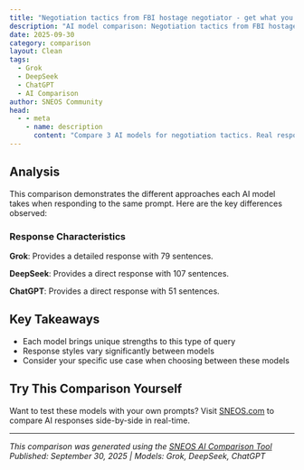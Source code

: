 ```yaml
---
title: "Negotiation tactics from FBI hostage negotiator - get what you want"
description: "AI model comparison: Negotiation tactics from FBI hostage negotiator - get what you want..."
date: 2025-09-30
category: comparison
layout: Clean
tags:
  - Grok
  - DeepSeek
  - ChatGPT
  - AI Comparison
author: SNEOS Community
head:
  - - meta
    - name: description
      content: "Compare 3 AI models for negotiation tactics. Real responses from Grok, DeepSeek, ChatGPT with detailed analysis."
---
```


<ChatComparison
  title="Negotiation tactics from FBI hostage negotiator - get what you want"
  prompt="Negotiation tactics from FBI hostage negotiator - get what you want"
  :responses='{"Grok": "Chris Voss, a former FBI hostage negotiator and the author of *Never Split the Difference: Negotiating As If Your Life Depended On It*, has shared powerful negotiation tactics that can be applied to both high-stakes situations and everyday interactions. His techniques are grounded in empathy, active listening, and understanding human psychology. Below are some of Voss\u0027s key negotiation tactics to help you \u0022get what you want\u0022 while building trust and achieving better outcomes:\n\n### 1. **Master the Art of Tactical Empathy**\n - **What It Is:** Tactical empathy is about understanding the emotions and perspectives of the other party and demonstrating that understanding. It\u2019s not just about agreeing with them but showing you \u0022get\u0022 where they\u2019re coming from.\n - **How to Use It:** Listen carefully to their words, tone, and emotions. Then, articulate their feelings or position back to them to show you\u2019re on the same wavelength. For example, say, \u201CIt sounds like you\u2019re frustrated because you feel this isn\u2019t fair,\u201D or \u201CI can see why this is important to you.\u201D\n - **Why It Works:** People feel heard and understood, which lowers defenses and builds trust, making them more open to your perspective.\n\n### 2. **Use Active Listening Skills**\n - **What It Is:** Actively listening means fully focusing on the other person without planning your response while they\u2019re speaking. Voss emphasizes techniques like mirroring, labeling, and paraphrasing.\n - **How to Use It:**\n - **Mirroring:** Repeat the last few words or key phrases the other person said in a curious tone. For example, if they say, \u201CI\u2019m really stressed about this deadline,\u201D you reply, \u201CStressed about the deadline?\u201D This encourages them to elaborate.\n - **Labeling:** Name their emotions or situation. For example, \u201CIt seems like you\u2019re feeling overwhelmed by this,\u201D or \u201CIt looks like you\u2019re worried about the outcome.\u201D This validates their emotions.\n - **Paraphrasing:** Restate their position in your own words to confirm understanding. For example, \u201CSo, what you\u2019re saying is that you need more time to complete this properly?\u201D\n - **Why It Works:** These techniques show you\u2019re paying attention and care about their concerns, fostering rapport and encouraging them to share more information.\n\n### 3. **Aim for \u201CNo\u201D First**\n - **What It Is:** Contrary to popular belief, getting a \u201Cno\u201D can be more powerful than a \u201Cyes.\u201D Voss believes that people feel safer and more in control when they say \u201Cno,\u201D and it often opens the door to a real conversation.\n - **How to Use It:** Frame questions to elicit a \u201Cno\u201D that aligns with your goal. For example, instead of asking, \u201CDo you want to meet at 3 PM?\u201D ask, \u201CWould 3 PM be a bad time to meet?\u201D If they say \u201Cno\u201D (meaning it\u2019s not a bad time), you\u2019ve moved closer to agreement.\n - **Why It Works:** Saying \u201Cyes\u201D can feel like a commitment, which makes people hesitant. A \u201Cno\u201D lets them feel in control while still guiding the conversation toward your desired outcome.\n\n### 4. **Anchor Their Emotions**\n - **What It Is:** Start by addressing the other person\u2019s fears or concerns before presenting your position. This \u201Canchors\u201D the negotiation in a place of understanding.\n - **How to Use It:** If you\u2019re asking for something (like a raise), first acknowledge potential objections or concerns. For example, \u201CI know budgets are tight, and it might seem like a tough time to ask for more compensation\u2026\u201D Then pivot to your request with a positive framing: \u201C\u2026but I\u2019ve been able to increase revenue by X% this quarter, and I\u2019d like to discuss how we can align my compensation with that value.\u201D\n - **Why It Works:** By addressing their potential objections first, you disarm resistance and show that you\u2019ve considered their perspective.\n\n### 5. **Use \u201CHow\u201D and \u201CWhat\u201D Questions to Collaborate**\n - **What It Is:** Instead of making demands or asking yes/no questions, use open-ended \u201Chow\u201D and \u201Cwhat\u201D questions to make the other party feel like they\u2019re part of the solution.\n - **How to Use It:** For example, instead of saying, \u201CI need this by Friday,\u201D ask, \u201CHow can we ensure this is completed by Friday?\u201D or \u201CWhat would it take for us to finalize this deal today?\u201D\n - **Why It Works:** These questions shift the dynamic from confrontation to collaboration, making the other party think creatively about solutions while subtly guiding them toward your goal.\n\n### 6. **Create the Illusion of Control**\n - **What It Is:** People are more likely to agree if they feel they have autonomy in the negotiation. Voss suggests giving them the illusion of control while subtly directing the outcome.\n - **How to Use It:** Offer limited choices or ask for their input in a way that aligns with your objectives. For example, instead of saying, \u201CWe\u2019re meeting at 2 PM,\u201D say, \u201CI\u2019m available at 2 PM or 3 PM\u2014 which works better for you?\u201D\n - **Why It Works:** People resist being told what to do but are more agreeable when they feel they have a say, even if the options are curated by you.\n\n### 7. **Leverage the Power of Silence**\n - **What It Is:** After making a point or asking a question, stay silent. Don\u2019t rush to fill the void.\n - **How to Use It:** After asking a key question like, \u201CHow can we make this work for both of us?\u201D pause and let them respond. If you\u2019ve made an offer, resist the urge to keep talking or justify it\u2014just wait.\n - **Why It Works:** Silence is uncomfortable for most people, and they\u2019ll often feel compelled to speak, revealing more information or concessions.\n\n### 8. **Don\u2019t Split the Difference\u2014Go for a Win-Win**\n - **What It Is:** Voss argues that \u201Csplitting the difference\u201D (meeting in the middle) often leaves both parties dissatisfied. Instead, aim for a solution where both feel they\u2019ve gained something valuable.\n - **How to Use It:** Focus on the other party\u2019s underlying interests, not just their stated positions. If you\u2019re negotiating a price, for example, ask, \u201CWhat\u2019s most important to you in this deal?\u201D Maybe it\u2019s not the price but the terms, timing, or added value you can offer.\n - **Why It Works:** Discovering and addressing their true priorities allows you to craft a deal that feels like a win for them without compromising your core objectives.\n\n### 9. **Use the \u201CAccusation Audit\u201D to Defuse Tension**\n - **What It Is:** Preemptively address negative assumptions or objections the other party might have about you or your position.\n - **How to Use It:** Start by acknowledging potential criticisms. For example, \u201CYou might think I\u2019m being unreasonable by asking for this, or that I don\u2019t understand the constraints you\u2019re under\u2026\u201D Then explain your position calmly: \u201C\u2026but here\u2019s why I believe this is fair based on the value I\u2019ve provided.\u201D\n - **Why It Works:** By vocalizing their potential objections, you neutralize them and show transparency, which reduces defensiveness and builds trust.\n\n### 10. **Know Your \u201CBlack Swans\u201D**\n - **What It Is:** A \u201CBlack Swan\u201D is an unknown or hidden factor that can dramatically change the negotiation. Voss stresses the importance of uncovering these through active listening and curiosity.\n - **How to Use It:** Dig deeper into the other party\u2019s motivations by asking probing questions like, \u201CWhat\u2019s the biggest challenge you\u2019re facing with this?\u201D or \u201CWhat\u2019s something I might not be aware of that\u2019s influencing your decision?\u201D\n - **Why It Works:** Uncovering hidden drivers (like personal pressures, undisclosed priorities, or external constraints) gives you leverage to adjust your approach and find a breakthrough.\n\n### Final Tips for Applying These Tactics\n- **Stay Calm and Adaptable:** Voss emphasizes maintaining a calm, confident tone (he calls it the \u201Clate-night FM DJ voice\u201D) to project authority and reassurance, even under pressure.\n- **Practice Patience:** Hostage negotiations taught Voss that rushing can derail progress. Take your time to listen and build rapport.\n- **Prepare Thoroughly:** Know your goals, your limits (your \u201Cwalk-away\u201D point), and as much about the other party as possible before entering the negotiation.\n\nBy combining empathy, strategic questioning, and psychological insights, these FBI-inspired tactics can help you navigate tough conversations, build stronger relationships, and achieve your desired outcomes\u2014whether you\u2019re negotiating a business deal, a salary raise, or even a family disagreement. As Voss often says, \u201CNegotiation is not a battle; it\u2019s a discovery process.\u201D Focus on understanding the other side, and you\u2019ll often find the path to getting what you want.", "DeepSeek": "Of course. The negotiation tactics popularized by former FBI lead hostage negotiator Chris Voss are incredibly effective because they are rooted in human psychology, not brute force. They are designed to build trust, uncover the real objections, and make the other party feel safe and respected enough to say \u0022yes.\u0022\n\nThe core philosophy is: **Negotiation is not a battle; it\u0027s a collaborative process of discovery.** You\u0027re not trying to beat the other side; you\u0027re trying to persuade them that the best way for them to win is for you to win, too.\n\nHere are the key tactics from Chris Voss\u0027s system, as detailed in his book *Never Split the Difference*.\n\n---\n\n### 1. The Foundation: The \u0022Late Night FM\u0022 Voice\nThis is the single most important tool to master first.\n* **What it is:** A calm, slow, downward-inflecting tone. It sounds like a late-night radio DJ\u2014soothing, reassuring, and in control.\n* **Why it works:** It de-escalates tension immediately. It signals that you are in control of your emotions and creates an atmosphere of safety. It makes the other person feel heard.\n* **When to use it:** Almost constantly, especially when things get tense.\n\n### 2. Become a \u0022Mirror\u0022\nThis is a simple but powerful technique to build rapport and gather information.\n* **What it is:** Repeating the last one to three critical words your counterpart just said, in the form of a question.\n* **Example:**\n * *Them:* \u0022This proposal just doesn\u0027t work for us.\u0022\n * *You:* \u0022Doesn\u0027t work for you?\u0022\n * *Them:* \u0022Well, the pricing structure is too aggressive for this quarter.\u0022\n* **Why it works:** It triggers a deep-seated human instinct to explain and elaborate. It makes the other person feel you are listening closely, and they will often reveal their true concerns without you having to ask.\n\n### 3. Practice Tactical Empathy\nThis is not about being nice; it\u0027s about being strategic.\n* **What it is:** Understanding the other person\u0027s perspective and *verbally labeling* what you think they are feeling.\n* **How to do it:** Use phrases that start with:\n * \u0022It seems like...\u0022\n * \u0022It sounds like...\u0022\n * \u0022It looks like...\u0022\n* **Example:**\n * \u0022It sounds like you\u0027re worried about the implementation timeline.\u0022\n * \u0022It seems like you\u0027re frustrated with the current process.\u0022\n* **Why it works:** It validates their emotions, which disarms negativity. When someone feels understood, their amygdala (the \u0022threat\u0022 center of the brain) calms down, allowing for rational conversation.\n\n### 4. Master the \u0022No\u0022\nMost people are trained to seek \u0022Yes.\u0022 Voss argues that getting to \u0022No\u0022 is more powerful.\n* **What it is:** Reframing your questions to make it easy and safe for the other person to say \u0022no.\u0022\n* **Example:**\n * Instead of: \u0022Do you agree with this proposal?\u0022 (Puts them on the spot for a \u0022yes\u0022 they may not mean).\n * Try: \u0022Is now a bad time to talk?\u0022 or \u0022Have you given up on this project?\u0022\n* **Why it works:** \u0022No\u0022 makes people feel safe and in control. It allows them to define their boundaries. A strategic \u0022no\u0022 often opens the door to a real, committed \u0022yes\u0022 later. It\u0027s also a great way to confirm if the other party is still engaged.\n\n### 5. The Magic of \u0022That\u0027s Right\u0022\nYour goal is not to get a \u0022yes,\u0022 but to get the other person to say, **\u0022That\u0027s right.\u0022**\n* **What it is:** This happens when you use a combination of mirroring and labeling to accurately summarize their situation and feelings. You show you truly understand their world.\n* **Example:** After a few minutes of listening and labeling, you say: \u0022So, it seems like you\u0027re under a lot of pressure to deliver this quarter, and the current pricing would put your team in a bind, and you\u0027re worried we don\u0027t understand your constraints.\u0022\n* **Why it works:** \u0022That\u0027s right\u0022 is a profound moment of breakthrough. It signals that trust has been established. The negotiation shifts from adversarial to collaborative.\n\n### 6. Bend Their Reality with the Ackerman Model\nA systematic method for bargaining, designed to avoid the trap of \u0022splitting the difference.\u0022\n* **The 6 Steps:**\n 1. **Set Your Target Price:** Know your goal.\n 2. **Make Your First Offer at 65%:** Start low (but not insultingly so).\n 3. **Plan Three Increases:** Plan to move to 85%, 95%, and 100%.\n 4. **Use \u0022How\u0022 Questions:** After each rejected offer, ask \u0022How am I supposed to do that?\u0022 This puts the burden on them to solve your problem.\n 5. **Use an Exact, Non-Round Number:** Your final offer should be a precise number (e.g., $47,500, not $48,000). It signals you\u0027ve reached your absolute limit.\n 6. **Offer a Non-Monetary Concession:** At the very end, throw in something small that has high perceived value to them (e.g., \u0022And I\u0027ll throw in a dedicated training session for your team.\u0022).\n\n---\n\n### Putting It All Together: A Sample Script\n\n**Scenario:** Negotiating a salary.\n\n* **Manager:** \u0022I\u0027m afraid the best we can do is $80,000.\u0022\n* **You:** (Using the Late Night FM Voice) \u0022I hear you. It seems like that\u0027s the number you have in the budget for this role.\u0022 **(Labeling)**\n* **Manager:** \u0022Yes, exactly. We have to work within our constraints.\u0022\n* **You:** \u0022Work within your constraints...\u0022 **(Mirroring)**\n* **Manager:** \u0022Well, yes. We have benchmarks for this position, and we can\u0027t just blow them out of the water.\u0022\n* **You:** \u0022It sounds like you\u0027re concerned about setting a precedent that would affect other teams.\u0022 **(Labeling)**\n* **Manager:** \u0022That\u0027s a big part of it, yes. I have to be fair across the board.\u0022\n* **You:** \u0022So, to make sure I understand\u2014you need to be fair across the board and stick to the benchmarks for this role, but you also see the unique value I\u0027m bringing to the table. Is that right?\u0022 **(Summary leading to \u0022That\u0027s Right\u0022)**\n* **Manager:** \u0022That\u0027s right.\u0022\n* **You:** \u0022Given that unique value, is there any flexibility at all if the base salary is firm? For example, on the bonus structure, signing bonus, or additional vacation time?\u0022 **(Using a \u0022No-Oriented\u0022 question: \u0022Is there any flexibility at all...\u0022)**\n\n### Final Golden Rule\n\n* **Listen. Don\u0027t just wait for your turn to talk.** Your most powerful weapon is your ear. The other person will tell you everything you need to know to get to a deal\u2014if you\u0027re listening for it.\n\nThese tactics turn negotiation from a stressful confrontation into a psychological puzzle. Your goal is to understand the person across the table so well that a mutually beneficial deal becomes the most obvious and comfortable path forward.", "ChatGPT": "Certainly! FBI hostage negotiators are trained to use highly effective communication and psychological tactics to resolve high-stakes situations peacefully. Many of these tactics can be adapted for everyday negotiations to help you get what you want. Here are some key negotiation tactics inspired by FBI hostage negotiators:\n\n### 1. Build Rapport and Establish Trust\n- **Active Listening:** Listen carefully without interrupting. Show empathy and understanding.\n- **Use the Person\u2019s Name:** Personalize the conversation to create a connection.\n- **Mirror and Label Emotions:** Reflect their feelings (\u201CIt sounds like you\u2019re frustrated\u201D) to show you understand.\n\n### 2. Stay Calm and Patient\n- Keep your emotions in check. Negotiations often take time\u2014patience can be your greatest asset.\n- Respond calmly, even if the other party becomes emotional or aggressive.\n\n### 3. Use Open-Ended Questions\n- Encourage the other party to talk more about their needs and concerns.\n- Examples: \u201CCan you tell me more about what\u2019s important to you?\u201D or \u201CWhat would make this work for you?\u201D\n\n### 4. Avoid \u201CNo\u201D\u2014Use Positive Framing\n- Instead of saying \u201CNo,\u201D reframe responses to keep the conversation moving forward.\n- For example, instead of \u201CWe can\u2019t do that,\u201D say \u201CWhat we can do is\u2026\u201D\n\n### 5. Find Common Ground\n- Identify shared interests or goals to build cooperation.\n- Emphasize how an agreement benefits both sides.\n\n### 6. Use Tactical Empathy\n- Show deep understanding of the other party\u2019s feelings and perspective.\n- This does not mean agreeing, but demonstrating you grasp their situation.\n\n### 7. Create a \u201CWin-Win\u201D Solution\n- Aim for solutions where both parties feel satisfied.\n- This increases chances of long-term cooperation and reduces resistance.\n\n### 8. Use the \u201CAccusation Audit\u201D\n- Address any negative assumptions they might have upfront.\n- Example: \u201CYou might think I\u2019m trying to take advantage, but that\u2019s not my intention.\u201D\n\n### 9. Apply the \u201CFeel, Felt, Found\u201D Technique\n- \u201CI understand how you feel. Others have felt the same way, but they found that\u2026\u201D\n\n### 10. Use Silence and Patience Strategically\n- After making an offer or asking a question, remain silent and wait. People often fill silence with valuable information or concessions.\n\n### 11. Avoid Ultimatums and Threats\n- These escalate tension and reduce likelihood of agreement.\n\n### 12. Summarize and Confirm\n- Periodically recap what\u2019s been discussed to ensure understanding and build momentum.\n\n---\n\n### Example Chat Flow Using These Tactics:\n\n**You:** \u201CI understand you\u2019re concerned about the timeline. Can you tell me more about what deadlines you\u2019re working with?\u201D\n\n**Them:** \u201CWe really need it done by next week, or it\u2019s a big problem.\u201D\n\n**You:** \u201CIt sounds like the schedule is very important to you. Many clients I\u2019ve worked with felt the same pressure, but they found that extending just a little helped improve quality without significant impact. What if we explore options to meet your needs while ensuring high quality?\u201D\n\n**Them:** \u201CHmm, maybe that could work. What do you suggest?\u201D\n\n**You:** \u201CLet\u2019s look at some possibilities together. I want to make sure we find a solution that works well for both of us.\u201D\n\n---\n\nBy applying these FBI negotiation principles \u2014 emphasizing empathy, rapport, patience, and problem-solving \u2014 you can improve your ability to get what you want, even in difficult situations. If you want, I can provide specific scripts or role-play examples tailored to your negotiation scenario."}' 
  published-date="12:58"
/>

## Analysis

This comparison demonstrates the different approaches each AI model takes when responding to the same prompt. Here are the key differences observed:

### Response Characteristics

**Grok**: Provides a detailed response with 79 sentences. 

**DeepSeek**: Provides a direct response with 107 sentences. 

**ChatGPT**: Provides a direct response with 51 sentences. 

## Key Takeaways

- Each model brings unique strengths to this type of query
- Response styles vary significantly between models
- Consider your specific use case when choosing between these models

## Try This Comparison Yourself

Want to test these models with your own prompts? Visit [SNEOS.com](https://sneos.com) to compare AI responses side-by-side in real-time.

---

*This comparison was generated using the [SNEOS AI Comparison Tool](https://sneos.com)*
*Published: September 30, 2025 | Models: Grok, DeepSeek, ChatGPT*
